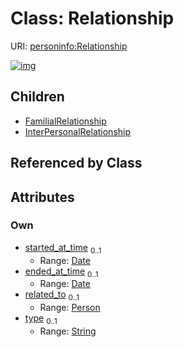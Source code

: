 
# Class: Relationship



URI: [personinfo:Relationship](https://w3id.org/linkml/examples/personinfo/Relationship)


[![img](https://yuml.me/diagram/nofunky;dir:TB/class/[Person]<related_to%200..1-%20[Relationship&#124;started_at_time:date%20%3F;ended_at_time:date%20%3F;type:string%20%3F],[Relationship]^-[InterPersonalRelationship],[Relationship]^-[FamilialRelationship],[Person],[InterPersonalRelationship],[FamilialRelationship])](https://yuml.me/diagram/nofunky;dir:TB/class/[Person]<related_to%200..1-%20[Relationship&#124;started_at_time:date%20%3F;ended_at_time:date%20%3F;type:string%20%3F],[Relationship]^-[InterPersonalRelationship],[Relationship]^-[FamilialRelationship],[Person],[InterPersonalRelationship],[FamilialRelationship])

## Children

 * [FamilialRelationship](FamilialRelationship.md)
 * [InterPersonalRelationship](InterPersonalRelationship.md)

## Referenced by Class


## Attributes


### Own

 * [started_at_time](started_at_time.md)  <sub>0..1</sub>
     * Range: [Date](types/Date.md)
 * [ended_at_time](ended_at_time.md)  <sub>0..1</sub>
     * Range: [Date](types/Date.md)
 * [related_to](related_to.md)  <sub>0..1</sub>
     * Range: [Person](Person.md)
 * [type](type.md)  <sub>0..1</sub>
     * Range: [String](types/String.md)
